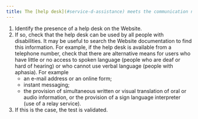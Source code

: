 ```yaml
---
title: The [help desk](#service-d-assistance) meets the communication needs of people with disabilities directly or through [a relay service](#service-de-relais). Is this rule respected?
---
```


1. Identify the presence of a help desk on the Website.
2. If so, check that the help desk can be used by all people with disabilities. It may be useful to search the Website documentation to find this information. For example, if the help desk is available from a telephone number, check that there are alternative means for users who have little or no access to spoken language (people who are deaf or hard of hearing) or who cannot use verbal language (people with aphasia). For example 
	- an e-mail address or an online form;
	- instant messaging;
	- the provision of simultaneous written or visual translation of oral or audio information, or the provision of a sign language interpreter (use of a relay service).
3. If this is the case, the test is validated.
